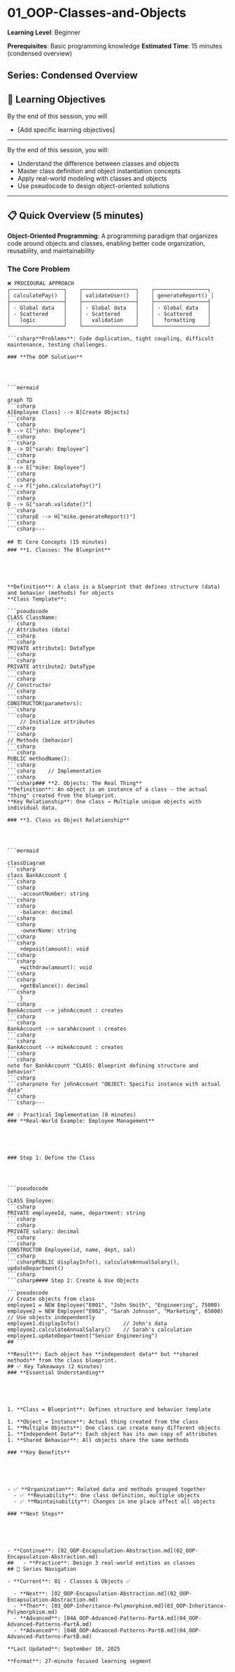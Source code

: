 ﻿# 01_OOP-Classes-and-Objects

**Learning Level**: Beginner

**Prerequisites**: Basic programming knowledge
**Estimated Time**: 15 minutes (condensed overview)

## **Series**: Condensed Overview

## 🎯 Learning Objectives

By the end of this session, you will

- [Add specific learning objectives]

---
By the end of this session, you will:

- Understand the difference between classes and objects
- Master class definition and object instantiation concepts
- Apply real-world modeling with classes and objects
- Use pseudocode to design object-oriented solutions

---

## 📋 Quick Overview (5 minutes)

**Object-Oriented Programming**: A programming paradigm that organizes code around objects and classes, enabling better code organization, reusability, and maintainability

### **The Core Problem**

```text
❌ PROCEDURAL APPROACH
┌─────────────────┐    ┌─────────────────┐    ┌─────────────────┐
│ calculatePay()  │    │ validateUser()  │    │ generateReport() │
├─────────────────┤    ├─────────────────┤    ├─────────────────┤
│ - Global data   │    │ - Global data   │    │ - Global data   │
│ - Scattered     │    │ - Scattered     │    │ - Scattered     │
│   logic         │    │   validation    │    │   formatting    │
└─────────────────┘    └─────────────────┘    └─────────────────┘

```csharp**Problems**: Code duplication, tight coupling, difficult maintenance, testing challenges.

### **The OOP Solution**




```mermaid

graph TD
```csharp
A[Employee Class] --> B[Create Objects]
```csharp
```csharp
B --> C["john: Employee"]
```csharp
```csharp
B --> D["sarah: Employee"]
```csharp
```csharp
B --> E["mike: Employee"]
```csharp
```csharp
C --> F["john.calculatePay()"]
```csharp
```csharp
D --> G["sarah.validate()"]
```csharp
```csharpE --> H["mike.generateReport()"]
```csharp
```csharp---

## 🏗️ Core Concepts (15 minutes)
### **1. Classes: The Blueprint**





**Definition**: A class is a blueprint that defines structure (data) and behavior (methods) for objects
**Class Template**:

```pseudocode
CLASS ClassName:
```csharp
// Attributes (data)
```csharp
```csharp
PRIVATE attribute1: DataType
```csharp
```csharp
PRIVATE attribute2: DataType
```csharp
```csharp
// Constructor
```csharp
```csharp
CONSTRUCTOR(parameters):
```csharp
```csharp
    // Initialize attributes
```csharp
```csharp
// Methods (behavior)
```csharp
```csharp
PUBLIC methodName():
```csharp
```csharp    // Implementation
```csharp
```csharp### **2. Objects: The Real Thing**
**Definition**: An object is an instance of a class - the actual "thing" created from the blueprint.
**Key Relationship**: One class → Multiple unique objects with individual data.

### **3. Class vs Object Relationship**




```mermaid

classDiagram
```csharp
class BankAccount {
```csharp
```csharp
    -accountNumber: string
```csharp
```csharp
    -balance: decimal
```csharp
```csharp
    -ownerName: string
```csharp
```csharp
    +deposit(amount): void
```csharp
```csharp
    +withdraw(amount): void
```csharp
```csharp
    +getBalance(): decimal
```csharp
    }
```csharp
BankAccount --> johnAccount : creates
```csharp
```csharp
BankAccount --> sarahAccount : creates
```csharp
```csharp
BankAccount --> mikeAccount : creates
```csharp
```csharp
note for BankAccount "CLASS: Blueprint defining structure and behavior"
```csharp
```csharpnote for johnAccount "OBJECT: Specific instance with actual data"
```csharp
```csharp---

## 💡 Practical Implementation (8 minutes)
### **Real-World Example: Employee Management**





### Step 1: Define the Class




```pseudocode

CLASS Employee:
```csharp
PRIVATE employeeId, name, department: string
```csharp
```csharp
PRIVATE salary: decimal
```csharp
```csharp
CONSTRUCTOR Employee(id, name, dept, sal)
```csharp
```csharpPUBLIC displayInfo(), calculateAnnualSalary(), updateDepartment()
```csharp
```csharp#### Step 2: Create & Use Objects

```pseudocode
// Create objects from class
employee1 = NEW Employee("E001", "John Smith", "Engineering", 75000)
employee2 = NEW Employee("E002", "Sarah Johnson", "Marketing", 65000)
// Use objects independently
employee1.displayInfo()              // John's data
employee2.calculateAnnualSalary()    // Sarah's calculation
employee1.updateDepartment("Senior Engineering")
## ```

**Result**: Each object has **independent data** but **shared methods** from the class blueprint.
## ✅ Key Takeaways (2 minutes)
### **Essential Understanding**





1. **Class = Blueprint**: Defines structure and behavior template

1. **Object = Instance**: Actual thing created from the class
1. **Multiple Objects**: One class can create many different objects
1. **Independent Data**: Each object has its own copy of attributes
1. **Shared Behavior**: All objects share the same methods

### **Key Benefits**





- ✅ **Organization**: Related data and methods grouped together
  - ✅ **Reusability**: One class definition, multiple objects
  - ✅ **Maintainability**: Changes in one place affect all objects

### **Next Steps**





- **Continue**: [02_OOP-Encapsulation-Abstraction.md](02_OOP-Encapsulation-Abstraction.md)
##   - **Practice**: Design 3 real-world entities as classes
## 🔗 Series Navigation

- **Current**: 01 - Classes & Objects ✅

  - **Next**: [02_OOP-Encapsulation-Abstraction.md](02_OOP-Encapsulation-Abstraction.md)
  - **Then**: [03_OOP-Inheritance-Polymorphism.md](03_OOP-Inheritance-Polymorphism.md)
  - **Advanced**: [04A_OOP-Advanced-Patterns-PartA.md](04_OOP-Advanced-Patterns-PartA.md)
  - **Advanced**: [04B_OOP-Advanced-Patterns-PartB.md](04_OOP-Advanced-Patterns-PartB.md)

**Last Updated**: September 10, 2025

**Format**: 27-minute focused learning segment
